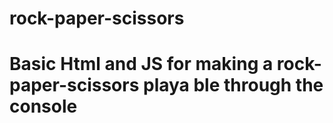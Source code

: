 # rock-paper-scissors
# Basic Html and JS for making a rock-paper-scissors playa ble through the console

